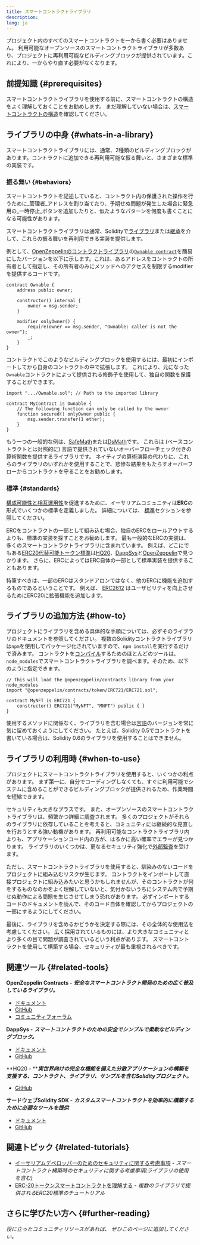```yaml
---
title: スマートコントラクトライブラリ
description:
lang: ja
---
```


プロジェクト内のすべてのスマートコントラクトを一から書く必要はありません。 利用可能なオープンソースのスマートコントラクトライブラリが多数あり、プロジェクトに再利用可能なビルディングブロックが提供されています。これにより、一からやり直す必要がなくなります。

## 前提知識 {#prerequisites}

スマートコントラクトライブラリを使用する前に、スマートコントラクトの構造をよく理解しておくことをお勧めします。 まだ理解していない場合は、[スマートコントラクトの構造](/developers/docs/smart-contracts/anatomy/)を確認してください。

## ライブラリの中身 {#whats-in-a-library}

スマートコントラクトライブラリには、通常、2種類のビルディングブロックがあります。コントラクトに追加できる再利用可能な振る舞いと、さまざまな標準の実装です。

### 振る舞い {#behaviors}

スマートコントラクトを記述していると、コントラクト内の保護された操作を行うために_管理者_アドレスを割り当てたり、予期せぬ問題が発生した場合に緊急用の_一時停止_ボタンを追加したりと、似たようなパターンを何度も書くことになる可能性があります。

スマートコントラクトライブラリは通常、Solidityで[ライブラリ](https://solidity.readthedocs.io/en/v0.7.2/contracts.html#libraries)または[継承](https://solidity.readthedocs.io/en/v0.7.2/contracts.html#inheritance)を介して、これらの振る舞いを再利用できる実装を提供します。

例として、[OpenZeppelinのコントラクトライブラリ](https://github.com/OpenZeppelin/openzeppelin-contracts)の[`Ownable contract`](https://github.com/OpenZeppelin/openzeppelin-contracts/blob/v3.2.0/contracts/access/Ownable.sol)を簡易にしたバージョンを以下に示します。これは、あるアドレスをコントラクトの所有者として指定し、その所有者のみにメソッドへのアクセスを制限するmodifierを提供するコードです。

```solidity
contract Ownable {
    address public owner;

    constructor() internal {
        owner = msg.sender;
    }

    modifier onlyOwner() {
        require(owner == msg.sender, "Ownable: caller is not the owner");
        _;
    }
}
```

コントラクトでこのようなビルディングブロックを使用するには、最初にインポートしてから自身のコントラクトの中で拡張します。 これにより、元になった`Ownable`コントラクトによって提供される修飾子を使用して、独自の関数を保護することができます。

```solidity
import ".../Ownable.sol"; // Path to the imported library

contract MyContract is Ownable {
    // The following function can only be called by the owner
    function secured() onlyOwner public {
        msg.sender.transfer(1 ether);
    }
}
```

もう一つの一般的な例は、[SafeMath](https://docs.openzeppelin.com/contracts/3.x/utilities#math)または[DsMath](https://dappsys.readthedocs.io/en/latest/ds_math.html)です。 これらは (ベースコントラクトとは対照的に) 言語で提供されていないオーバーフローチェック付きの算術関数を提供するライブラリです。 ネイティブの算術演算の代わりに、これらのライブラリのいずれかを使用することで、悲惨な結果をもたらすオーバーフローからコントラクトを守ることをお勧めします。

### 標準 {#standards}

[構成可能性と相互運用性](/developers/docs/smart-contracts/composability/)を促進するために、イーサリアムコミュニティは**ERC**の形式でいくつかの標準を定義しました。 詳細については、 [標準](/developers/docs/standards/)セクションを参照してください。

ERCをコントラクトの一部として組み込む場合、独自のERCをロールアウトするよりも、標準の実装を探すことをお勧めします。 最も一般的なERCの実装は、多くのスマートコントラクトライブラリに含まれています。 例えば、どこにでもある[ERC20代替可能トークン標準](/developers/tutorials/understand-the-erc-20-token-smart-contract/)は[HQ20](https://github.com/HQ20/contracts/blob/master/contracts/token/README.md)、[DappSys](https://github.com/dapphub/ds-token/)と[OpenZeppelin](https://docs.openzeppelin.com/contracts/3.x/erc20)で見つかります。 さらに、ERCによってはERC自体の一部として標準実装を提供することもあります。

特筆すべきは、一部のERCはスタンドアロンではなく、他のERCに機能を追加するものであるということです。 例えば、 [ERC2612](https://eips.ethereum.org/EIPS/eip-2612) はユーザビリティを向上させるためにERC20に拡張機能を追加します。

## ライブラリの追加方法 {#how-to}

プロジェクトにライブラリを含める具体的な手順については、必ずそのライブラリのドキュメントを参照してください。 複数のSolidityコントラクトライブラリは`npm`を使用してパッケージ化されていますので、`npm install`を実行するだけで済みます。 コントラクトを[コンパイル](/developers/docs/smart-contracts/compiling/)するためのほとんどのツールは、`node_modules`でスマートコントラクトライブラリを調べます。そのため、以下のように指定できます。

```solidity
// This will load the @openzeppelin/contracts library from your node_modules
import "@openzeppelin/contracts/token/ERC721/ERC721.sol";

contract MyNFT is ERC721 {
    constructor() ERC721("MyNFT", "MNFT") public { }
}
```

使用するメソッドに関係なく、ライブラリを含む場合は[言語](/developers/docs/smart-contracts/languages/)のバージョンを常に気に留めておくようにしてください。 たとえば、Solidity 0.5でコントラクトを書いている場合は、Solidity 0.6のライブラリを使用することはできません。

## ライブラリの利用時 {#when-to-use}

プロジェクトにスマートコントラクトライブラリを使用すると、いくつかの利点があります。 まず第一に、自分でコーディングしなくても、すぐに利用可能でシステムに含めることができるビルディングブロックが提供されるため、作業時間を短縮できます。

セキュリティも大きなプラスです。 また、オープンソースのスマートコントラクトライブラリは、頻繁かつ詳細に調査されます。 多くのプロジェクトがそれらのライブラリに依存していることを考えると、コミュニティには継続的な見直しを行おうとする強い動機があります。 再利用可能なコントラクトライブラリ内よりも、アプリケーションコード内の方が、はるかに高い確率でエラーが見つかります。 ライブラリのいくつかは、更なるセキュリティ強化で[外部監査](https://github.com/OpenZeppelin/openzeppelin-contracts/tree/master/audit)を受けます。

ただし、スマートコントラクトライブラリを使用すると、馴染みのないコードをプロジェクトに組み込むリスクが生じます。 コントラクトをインポートして直接プロジェクトに組み込みたいと思うかもしれませんが、そのコントラクトが何をするものなのかをよく理解していないと、気付かないうちにシステム内で予期せぬ動作による問題を生じさせてしまう恐れがあります。 必ずインポートするコードのドキュメントを読んで、そのコード自体を確認してからプロジェクトの一部にするようにしてください。

最後に、ライブラリを含めるかどうかを決定する際には、その全体的な使用法を考慮してください。 広く採用されているものには、より大きなコミュニティとより多くの目で問題が調査されているという利点があります。 スマートコントラクトを使用して構築する場合、セキュリティが最も重視されるべきです。

## 関連ツール {#related-tools}

**OpenZeppelin Contracts -** **_安全なスマートコントラクト開発のための広く普及しているライブラリ。_**

- [ドキュメント](https://docs.openzeppelin.com/contracts/)
- [GitHub](https://github.com/OpenZeppelin/openzeppelin-contracts)
- [コミュニティフォーラム](https://forum.openzeppelin.com/c/general/16)

**DappSys -** **_スマートコントラクトのための安全でシンプルで柔軟なビルディングブロック。_**

- [ドキュメント](https://dappsys.readthedocs.io/)
- [GitHub](https://github.com/dapphub/dappsys)

**HQ20 - ****_実世界向けの完全な機能を備えた分散アプリケーションの構築を支援する、コントラクト、ライブラリ、サンプルを含むSolidityプロジェクト。_**

- [GitHub](https://github.com/HQ20/contracts)

**サードウェブSolidity SDK -** **_カスタムスマートコントラクトを効率的に構築するために必要なツールを提供_**

- [ドキュメント](https://portal.thirdweb.com/solidity/)
- [GitHub](https://github.com/thirdweb-dev/contracts)

## 関連トピック {#related-tutorials}

- [イーサリアムデベロッパーのためのセキュリティに関する考慮事項](/developers/docs/smart-contracts/security/) _- スマートコントラクト構築時のセキュリティに関する考慮事項(ライブラリの使用を含む)_
- [ERC-20トークンスマートコントラクトを理解する](/developers/tutorials/understand-the-erc-20-token-smart-contract/) _- 複数のライブラリで提供されるERC20標準のチュートリアル_

## さらに学びたい方へ {#further-reading}

_役に立ったコミュニティリソースがあれば、 ぜひこのページに追加してください。_
